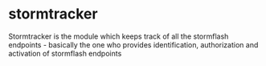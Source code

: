 stormtracker
============

Stormtracker is the module which keeps track of all the stormflash endpoints - basically the one who provides identification, authorization and activation of stormflash endpoints
